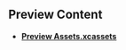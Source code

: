 <!-- generated by markdown-notes-tree -->

## Preview Content

<!-- optional markdown-notes-tree directory description starts here -->

<!-- optional markdown-notes-tree directory description ends here -->

- [**Preview Assets.xcassets**](<Preview Assets.xcassets>)
